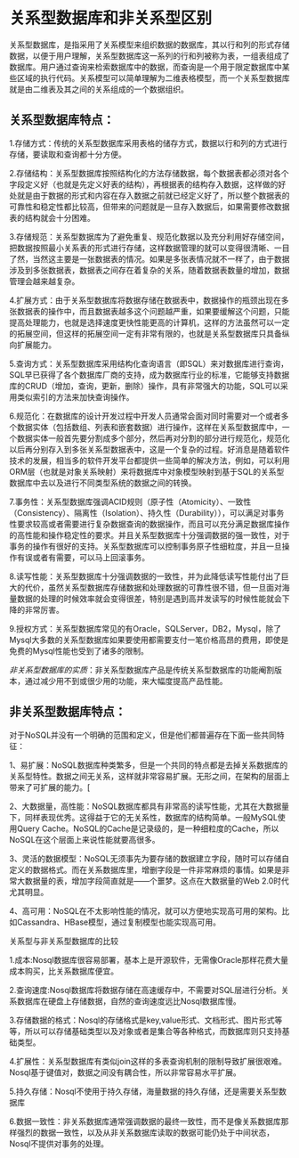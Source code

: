 # **关系型数据库和非关系型区别** #
关系型数据库，是指采用了关系模型来组织数据的数据库，其以行和列的形式存储数据，以便于用户理解，关系型数据库这一系列的行和列被称为表，一组表组成了数据库。用户通过查询来检索数据库中的数据，而查询是一个用于限定数据库中某些区域的执行代码。关系模型可以简单理解为二维表格模型，而一个关系型数据库就是由二维表及其之间的关系组成的一个数据组织。

## **关系型数据库特点：** ##

1.存储方式：传统的关系型数据库采用表格的储存方式，数据以行和列的方式进行存储，要读取和查询都十分方便。

2.存储结构：关系型数据库按照结构化的方法存储数据，每个数据表都必须对各个字段定义好（也就是先定义好表的结构），再根据表的结构存入数据，这样做的好处就是由于数据的形式和内容在存入数据之前就已经定义好了，所以整个数据表的可靠性和稳定性都比较高，但带来的问题就是一旦存入数据后，如果需要修改数据表的结构就会十分困难。

3.存储规范：关系型数据库为了避免重复、规范化数据以及充分利用好存储空间，把数据按照最小关系表的形式进行存储，这样数据管理的就可以变得很清晰、一目了然，当然这主要是一张数据表的情况。如果是多张表情况就不一样了，由于数据涉及到多张数据表，数据表之间存在着复杂的关系，随着数据表数量的增加，数据管理会越来越复杂。

4.扩展方式：由于关系型数据库将数据存储在数据表中，数据操作的瓶颈出现在多张数据表的操作中，而且数据表越多这个问题越严重，如果要缓解这个问题，只能提高处理能力，也就是选择速度更快性能更高的计算机，这样的方法虽然可以一定的拓展空间，但这样的拓展空间一定有非常有限的，也就是关系型数据库只具备纵向扩展能力。

5.查询方式：关系型数据库采用结构化查询语言（即SQL）来对数据库进行查询，SQL早已获得了各个数据库厂商的支持，成为数据库行业的标准，它能够支持数据库的CRUD（增加，查询，更新，删除）操作，具有非常强大的功能，SQL可以采用类似索引的方法来加快查询操作。

6.规范化：在数据库的设计开发过程中开发人员通常会面对同时需要对一个或者多个数据实体（包括数组、列表和嵌套数据）进行操作，这样在关系型数据库中，一个数据实体一般首先要分割成多个部分，然后再对分割的部分进行规范化，规范化以后再分别存入到多张关系型数据表中，这是一个复杂的过程。好消息是随着软件技术的发展，相当多的软件开发平台都提供一些简单的解决方法，例如，可以利用ORM层（也就是对象关系映射）来将数据库中对象模型映射到基于SQL的关系型数据库中去以及进行不同类型系统的数据之间的转换。

7.事务性：关系型数据库强调ACID规则（原子性（Atomicity）、一致性（Consistency）、隔离性（Isolation）、持久性（Durability）），可以满足对事务性要求较高或者需要进行复杂数据查询的数据操作，而且可以充分满足数据库操作的高性能和操作稳定性的要求。并且关系型数据库十分强调数据的强一致性，对于事务的操作有很好的支持。关系型数据库可以控制事务原子性细粒度，并且一旦操作有误或者有需要，可以马上回滚事务。

8.读写性能：关系型数据库十分强调数据的一致性，并为此降低读写性能付出了巨大的代价，虽然关系型数据库存储数据和处理数据的可靠性很不错，但一旦面对海量数据的处理的时候效率就会变得很差，特别是遇到高并发读写的时候性能就会下降的非常厉害。

9.授权方式：关系型数据库常见的有Oracle，SQLServer，DB2，Mysql，除了Mysql大多数的关系型数据库如果要使用都需要支付一笔价格高昂的费用，即使是免费的Mysql性能也受到了诸多的限制。



*非关系型数据库的实质*：非关系型数据库产品是传统关系型数据库的功能阉割版本，通过减少用不到或很少用的功能，来大幅度提高产品性能。

## **非关系型数据库特点：** ##


对于NoSQL并没有一个明确的范围和定义，但是他们都普遍存在下面一些共同特征：

1、易扩展：NoSQL数据库种类繁多，但是一个共同的特点都是去掉关系数据库的关系型特性。数据之间无关系，这样就非常容易扩展。无形之间，在架构的层面上带来了可扩展的能力。[

2、大数据量，高性能：NoSQL数据库都具有非常高的读写性能，尤其在大数据量下，同样表现优秀。这得益于它的无关系性，数据库的结构简单。一般MySQL使用Query Cache。NoSQL的Cache是记录级的，是一种细粒度的Cache，所以NoSQL在这个层面上来说性能就要高很多。

3、灵活的数据模型：NoSQL无须事先为要存储的数据建立字段，随时可以存储自定义的数据格式。而在关系数据库里，增删字段是一件非常麻烦的事情。如果是非常大数据量的表，增加字段简直就是——个噩梦。这点在大数据量的Web 2.0时代尤其明显。

4、高可用：NoSQL在不太影响性能的情况，就可以方便地实现高可用的架构。比如Cassandra、HBase模型，通过复制模型也能实现高可用。

关系型与非关系型数据库的比较

1.成本:Nosql数据库很容易部署，基本上是开源软件，无需像Oracle那样花费大量成本购买，比关系数据库便宜。

2.查询速度:Nosql数据库将数据存储在高速缓存中，不需要对SQL层进行分析。关系数据库在硬盘上存储数据，自然的查询速度远比Nosql数据库慢。

3.存储数据的格式：Nosql的存储格式是key,value形式、文档形式、图片形式等等，所以可以存储基础类型以及对象或者是集合等各种格式，而数据库则只支持基础类型。

4.扩展性：关系型数据库有类似join这样的多表查询机制的限制导致扩展很艰难。Nosql基于键值对，数据之间没有耦合性，所以非常容易水平扩展。

5.持久存储：Nosql不使用于持久存储，海量数据的持久存储，还是需要关系型数据库

6.数据一致性：非关系数据库通常强调数据的最终一致性，而不是像关系数据库那样强烈的数据一致性，以及从非关系数据库读取的数据可能仍处于中间状态，Nosql不提供对事务的处理。
